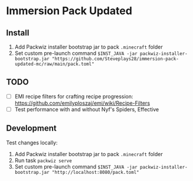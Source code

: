 # Immersion Pack Updated

## Install

1. Add Packwiz installer bootstrap jar to pack `.minecraft` folder
2. Set custom pre-launch command `$INST_JAVA -jar packwiz-installer-bootstrap.jar "https://github.com/Steveplays28/immersion-pack-updated-mc/raw/main/pack.toml"`

## TODO

- [ ] EMI recipe filters for crafting recipe progression: <https://github.com/emilyploszaj/emi/wiki/Recipe-Filters>
- [ ] Test performance with and without Nyf's Spiders, Effective

## Development

Test changes locally:

1. Add Packwiz installer bootstrap jar to pack `.minecraft` folder
2. Run task `packwiz serve`
3. Set custom pre-launch command `$INST_JAVA -jar packwiz-installer-bootstrap.jar "http://localhost:8080/pack.toml"`
